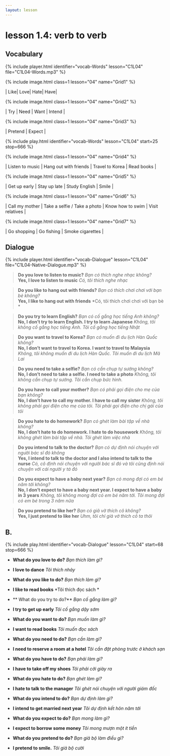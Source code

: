 ```yaml
---
layout: lesson
---
```


# lesson 1.4: verb to verb 

## Vocabulary
{% include player.html identifier="vocab-Words" lesson="C1L04" file="C1L04-Words.mp3" %}

{% include image.html class=1 lesson="04" name="Grid1" %}

| Like| Love| Hate| Have| 


{% include image.html class=1 lesson="04" name="Grid2" %}

| Try | Need | Want | Intend | 

{% include image.html class=1 lesson="04" name="Grid3" %}

| Pretend  | Expect |





{% include play.html identifier="vocab-Words" lesson="C1L04" start=25 stop=666 %}

{% include image.html class=1 lesson="04" name="Grid4" %}

| Listen to music | Hang out with friends | Travel to Korea | Read books | 

{% include image.html class=1 lesson="04" name="Grid5" %}

| Get up early  | Stay up late  | Study English | Smile | 

{% include image.html class=1 lesson="04" name="Grid6" %}

| Call my mother | Take a selfie / Take a photo  | Know how to swim | Visit relatives  | 

{% include image.html class=1 lesson="04" name="Grid7" %}

| Go shopping | Go fishing |  Smoke cigarettes  |





## Dialogue
{% include player.html identifier="vocab-Dialogue" lesson="C1L04" file="C1L04-Native-Dialogue.mp3" %}


> **Do you love to listen to music?** *Bạn có thích nghe nhạc không?*  
> **Yes, I love to listen to music** *Có, tôi thích nghe nhạc*  

> **Do you like to hang out with friends?** *Bạn có thích chơi chơi với bạn bè không?*    
> **Yes, I like to hang out with friends** *Có, tôi thích chơi chơi với bạn bè *    


> **Do you try to learn English?** *Bạn có cố gắng học tiếng Anh không?*  
> **No, I don’t try to learn English. I try to learn Japanese** *Không, tôi không cố gắng học tiếng Anh. Tôi cố gắng học tiếng Nhật*  

> **Do you want to travel to Korea?** *Bạn có muốn đi du lịch Hàn Quốc không?*  
> **No, I don’t want to travel to Korea. I want to travel to Malaysia** *Không, tôi không muốn đi du lịch Hàn Quốc. Tôi muốn đi du lịch Mã Lai*  

> **Do you need to take a selfie?** *Bạn có cần chụp tự sướng không?*  
> **No, I don’t need to take a selfie. I need to take a photo** *Không, tôi không cần chụp tự sướng. Tôi cần chụp bức hình.*  

> **Do you have to call your mother?** *Bạn có phải gọi điện cho mẹ của bạn không?*  
> **No, I don’t have to call my mother. I have to call my sister** *Không, tôi không phải gọi điện cho mẹ của tôi. Tôi phải gọi điện cho chị gái của tôi*  

> **Do you hate to do homework?** *Bạn có ghét làm bài tập về nhà không?*  
> **No, I don’t hate to do homework. I hate to do housework** *Không, tôi không ghét làm bài tập về nhà. Tôi ghét làm việc nhà*  

> **Do you intend to talk to the doctor?** *Bạn có dự định nói chuyện với người bác sĩ đó không*  
> **Yes, I intend to talk to the doctor and I also intend to talk to the nurse** *Có, cô định nói chuyện với người bác sĩ đó và tôi cũng định nói chuyện với cái người y tá đó*  

> **Do you expect to have a baby next year?** *Bạn có mong đợi có em bé năm tới không?*  
> **No, I don’t expect to have a baby next year. I expect to have a baby in 3 years** *Không, tôi không mong đợi có em bé năm tới. Tôi mong đợi có em bé trong 3 năm nữa*  

> **Do you pretend to like her?** *Bạn có giả vờ thích cô không?*  
> **Yes, I just pretend to like her** *Uhm, tôi chỉ giả vờ thích cô ta thôi*  


## B.
{% include play.html identifier="vocab-Dialogue" lesson="C1L04" start=68 stop=666 %}

- **What do you love to do?** *Bạn thích làm gì?*
- **I love to dance** *Tôi thích nhảy*

- **What do you like to do?** *Bạn thích làm gì?*
- **I like to read books** *Tôi thích đọc sách *

- ** What do you try to do?** *Bạn cố gắng làm gì?*
- **I try to get up early** *Tôi cố gắng dậy sớm*

- **What do you want to do?** *Bạn muốn làm gì?*
- **I want to read books** *Tôi muốn đọc sách*

- **What do you need to do?** *Bạn cần làm gì?*
- **I need to reserve a room at a hotel** *Tôi cần đặt phòng trước ở khách sạn*

- **What do you have to do?** *Bạn phải làm gì?*
- **I have to take off my shoes** *Tôi phải cởi giày ra*

- **What do you hate to do?** *Bạn ghét làm gì?*
- **I hate to talk to the manager** *Tôi ghét nói chuyện với người giám đốc*

- **What do you intend to do?** *Bạn dự định làm gì?*
- **I intend to get married next year** *Tôi dự định kết hôn năm tới*

- **What do you expect to do?** *Bạn mong làm gì?*
- **I expect to borrow some money** *Tôi mong mượn một ít tiền*

- **What do you pretend to do?** *Bạn giả bộ làm điều gì?*
- **I pretend to smile.** *Tôi giả bộ cười*

 
 